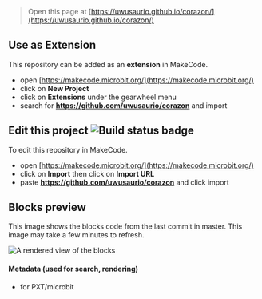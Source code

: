 
> Open this page at [https://uwusaurio.github.io/corazon/](https://uwusaurio.github.io/corazon/)

## Use as Extension

This repository can be added as an **extension** in MakeCode.

* open [https://makecode.microbit.org/](https://makecode.microbit.org/)
* click on **New Project**
* click on **Extensions** under the gearwheel menu
* search for **https://github.com/uwusaurio/corazon** and import

## Edit this project ![Build status badge](https://github.com/uwusaurio/corazon/workflows/MakeCode/badge.svg)

To edit this repository in MakeCode.

* open [https://makecode.microbit.org/](https://makecode.microbit.org/)
* click on **Import** then click on **Import URL**
* paste **https://github.com/uwusaurio/corazon** and click import

## Blocks preview

This image shows the blocks code from the last commit in master.
This image may take a few minutes to refresh.

![A rendered view of the blocks](https://github.com/uwusaurio/corazon/raw/master/.github/makecode/blocks.png)

#### Metadata (used for search, rendering)

* for PXT/microbit
<script src="https://makecode.com/gh-pages-embed.js"></script><script>makeCodeRender("{{ site.makecode.home_url }}", "{{ site.github.owner_name }}/{{ site.github.repository_name }}");</script>
